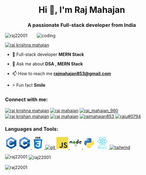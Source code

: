 
<h1 align="center">Hi 👋, I'm Raj Mahajan</h1>
<h3 align="center">A passionate Full-stack developer from India</h3>
<img align ="right" alt="coding" width="400" src="https://camo.githubusercontent.com/27c3c96f9f2a8155f00d24e97d6a1984556a10aa3f7a5d27ec0e4c3100adca24/68747470733a2f2f7777772e6c616d626461746573742e636f6d2f7265736f75726365732f696d616765732f6e65777332342e676966"

<p align="left"> <img src="https://komarev.com/ghpvc/?username=raj22001&label=Profile%20views&color=0e75b6&style=flat" alt="raj22001" /> </p>

<p align="left"> <a href="https://twitter.com/raj krishna mahajan" target="blank"><img src="https://img.shields.io/twitter/follow/raj krishna mahajan?logo=twitter&style=for-the-badge" alt="raj krishna mahajan" /></a> </p>

- 🌱 Full-stack developer **MERN Stack**

- 💬 Ask me about **DSA , MERN Stack**

- 📫 How to reach me **rajmahajan853@gmail.com**

- ⚡ Fun fact **Smile**

<h3 align="left">Connect with me:</h3>
<p align="left">
<a href="https://twitter.com/raj krishna mahajan" target="blank"><img align="center" src="https://raw.githubusercontent.com/rahuldkjain/github-profile-readme-generator/master/src/images/icons/Social/twitter.svg" alt="raj krishna mahajan" height="30" width="40" /></a>
<a href="https://www.linkedin.com/in/raj-mahajan-235898201/" target="blank"><img align="center" src="https://raw.githubusercontent.com/rahuldkjain/github-profile-readme-generator/master/src/images/icons/Social/linked-in-alt.svg" alt="raj mahajan" height="30" width="40" /></a>
<a href="https://instagram.com/raj_mahajan_960" target="blank"><img align="center" src="https://raw.githubusercontent.com/rahuldkjain/github-profile-readme-generator/master/src/images/icons/Social/instagram.svg" alt="raj_mahajan_960" height="30" width="40" /></a>
<a href="https://www.hackerrank.com/raj krishan mahajan" target="blank"><img align="center" src="https://raw.githubusercontent.com/rahuldkjain/github-profile-readme-generator/master/src/images/icons/Social/hackerrank.svg" alt="raj krishan mahajan" height="30" width="40" /></a>
<a href="https://www.leetcode.com/rajuo7
" target="blank"><img align="center" src="https://raw.githubusercontent.com/rahuldkjain/github-profile-readme-generator/master/src/images/icons/Social/leet-code.svg" alt="raj mahajan" height="30" width="40" /></a>
<a href="https://auth.geeksforgeeks.org/user/rajmahajan853" target="blank"><img align="center" src="https://raw.githubusercontent.com/rahuldkjain/github-profile-readme-generator/master/src/images/icons/Social/geeks-for-geeks.svg" alt="rajmahajan853" height="30" width="40" /></a>
<a href="https://discord.gg/raju#0794" target="blank"><img align="center" src="https://raw.githubusercontent.com/rahuldkjain/github-profile-readme-generator/master/src/images/icons/Social/discord.svg" alt="raju#0794" height="30" width="40" /></a>
</p>

<h3 align="left">Languages and Tools:</h3>
<p align="left"> <a href="https://www.cprogramming.com/" target="_blank" rel="noreferrer"> <img src="https://raw.githubusercontent.com/devicons/devicon/master/icons/c/c-original.svg" alt="c" width="40" height="40"/> </a> <a href="https://www.w3schools.com/cpp/" target="_blank" rel="noreferrer"> <img src="https://raw.githubusercontent.com/devicons/devicon/master/icons/cplusplus/cplusplus-original.svg" alt="cplusplus" width="40" height="40"/> </a> <a href="https://www.w3schools.com/css/" target="_blank" rel="noreferrer"> <img src="https://raw.githubusercontent.com/devicons/devicon/master/icons/css3/css3-original-wordmark.svg" alt="css3" width="40" height="40"/> </a> <a href="https://git-scm.com/" target="_blank" rel="noreferrer"> <img src="https://www.vectorlogo.zone/logos/git-scm/git-scm-icon.svg" alt="git" width="40" height="40"/> </a> <a href="https://developer.mozilla.org/en-US/docs/Web/JavaScript" target="_blank" rel="noreferrer"> <img src="https://raw.githubusercontent.com/devicons/devicon/master/icons/javascript/javascript-original.svg" alt="javascript" width="40" height="40"/> </a>  <a href="https://nodejs.org" target="_blank" rel="noreferrer"> <img src="https://raw.githubusercontent.com/devicons/devicon/master/icons/nodejs/nodejs-original-wordmark.svg" alt="nodejs" width="40" height="40"/> </a>  <img src="https://raw.githubusercontent.com/devicons/devicon/master/icons/python/python-original.svg" alt="python" width="40" height="40"/> </a> <a href="https://reactjs.org/" target="_blank" rel="noreferrer"> <img src="https://raw.githubusercontent.com/devicons/devicon/master/icons/react/react-original-wordmark.svg" alt="react" width="40" height="40"/> </a> <a href="https://tailwindcss.com/" target="_blank" rel="noreferrer"> <img src="https://www.vectorlogo.zone/logos/tailwindcss/tailwindcss-icon.svg" alt="tailwind" width="40" height="40"/> </a> </p>

<p><img align="left" src="https://github-readme-stats.vercel.app/api/top-langs?username=raj22001&show_icons=true&locale=en&layout=compact" alt="raj22001" /></p>

<p>&nbsp;<img align="center" src="https://github-readme-stats.vercel.app/api?username=raj22001&show_icons=true&locale=en" alt="raj22001" /></p>

<p><img align="center" src="https://github-readme-streak-stats.herokuapp.com/?user=raj22001&" alt="raj22001" /></p>

